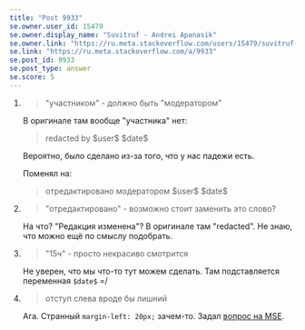 ```yaml
---
title: "Post 9933"
se.owner.user_id: 15479
se.owner.display_name: "Suvitruf - Andrei Apanasik"
se.owner.link: "https://ru.meta.stackoverflow.com/users/15479/suvitruf-andrei-apanasik"
se.link: "https://ru.meta.stackoverflow.com/a/9933"
se.post_id: 9933
se.post_type: answer
se.score: 5
---
```

<ol>
<li><blockquote>
  <p>"участником" - должно быть "модератором"</p>
</blockquote>

<p>В оригинале там вообще "участника" нет:</p>

<blockquote>
  <p>redacted by $user$ $date$</p>
</blockquote>

<p>Вероятно, было сделано из-за того, что у нас падежи есть.</p>

<p>Поменял на:</p>

<blockquote>
  <p>отредактировано модератором $user$ $date$</p>
</blockquote></li>
<li><blockquote>
  <p>"отредактировано" - возможно стоит заменить это слово?</p>
</blockquote>

<p>На что? "Редакция изменена"? В оригинале там "redacted". Не знаю, что можно ещё по смыслу подобрать.</p></li>
<li><blockquote>
  <p>"15ч" - просто некрасиво смотрится</p>
</blockquote>

<p>Не уверен, что мы что-то тут можем сделать. Там подставляется переменная <code>$date$</code> =/</p></li>
<li><blockquote>
  <p>отступ слева вроде бы лишний</p>
</blockquote>

<p>Ага. Странный <code>margin-left: 20px;</code> зачем-то. Задал <a href="https://meta.stackexchange.com/q/341198/260198">вопрос на MSE</a>.</p></li>
</ol>
